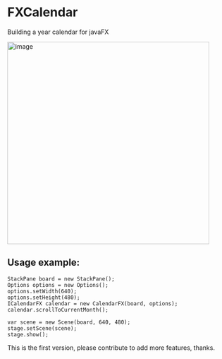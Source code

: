 # FXCalendar

Building a year calendar for javaFX

<img  width="458"  alt="image"  src="https://github.com/user-attachments/assets/03cdc96d-fe35-4f60-bab0-cee74f79b3b4">


## Usage example:

    StackPane board = new StackPane();
    Options options = new Options();
    options.setWidth(640);
    options.setHeight(480);
    ICalendarFX calendar = new CalendarFX(board, options);
    calendar.scrollToCurrentMonth();
    
    var scene = new Scene(board, 640, 480);
    stage.setScene(scene);
    stage.show();

This is the first version, please contribute to add more features, thanks.
